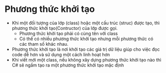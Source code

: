 ﻿# Phương thức khởi tạo
- Khi một đối tượng của lớp (class) hoặc một cấu trúc (struc) được tạo, thì phương thức khởi tạo(Contructor) của lớp được gọi.
	- Phương thức khởi tạo phải có cùng tên với class
	- Có thể có nhiều phương thức khởi tạo nhưng mỗi phương thức có các tham số khác nhau.
- Phương thức khởi tạo là nơi khởi tạo các giá trị dữ liệu giúp cho việc đọc code dễ hơn và sử dụng một cách linh hoạt hơn
- Khi viết mới một class, nếu không xây dựng phương thức khởi tạo nào thì C# sẽ ngầm tạo ra một phương thức khởi tạo mặc định